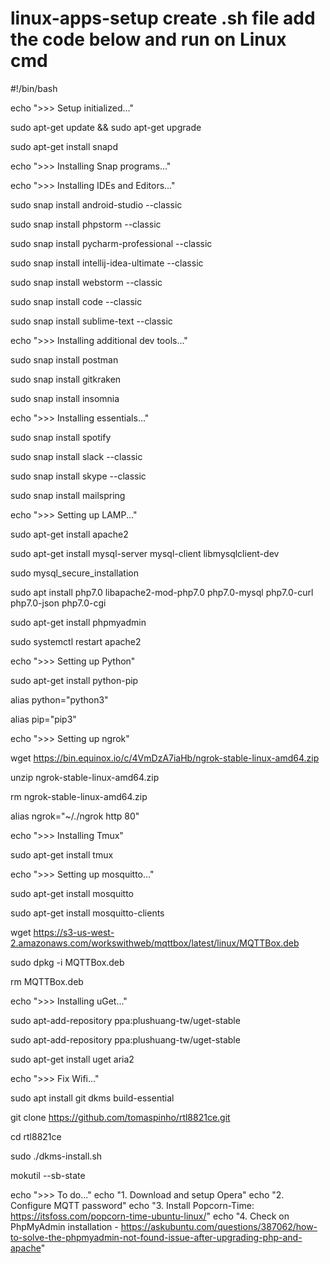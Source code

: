 # linux-apps-setup create .sh file add the code below and run on Linux cmd

#!/bin/bash

echo ">>> Setup initialized..."

sudo apt-get update && sudo apt-get upgrade

sudo apt-get install snapd



echo ">>> Installing Snap programs..."

echo ">>> Installing IDEs and Editors..."

sudo snap install android-studio --classic

sudo snap install phpstorm --classic

sudo snap install pycharm-professional --classic

sudo snap install intellij-idea-ultimate --classic

sudo snap install webstorm --classic

sudo snap install code --classic

sudo snap install sublime-text --classic


echo ">>> Installing additional dev tools..."

sudo snap install postman

sudo snap install gitkraken

sudo snap install insomnia


echo ">>> Installing essentials..."

sudo snap install spotify

sudo snap install slack --classic

sudo snap install skype --classic

sudo snap install mailspring




echo ">>> Setting up LAMP..."

sudo apt-get install apache2

sudo apt-get install mysql-server mysql-client libmysqlclient-dev

sudo mysql_secure_installation

sudo apt install php7.0 libapache2-mod-php7.0 php7.0-mysql php7.0-curl php7.0-json php7.0-cgi

sudo apt-get install phpmyadmin

sudo systemctl restart apache2



echo ">>> Setting up Python"

sudo apt-get install python-pip

alias python="python3"

alias pip="pip3"



echo ">>> Setting up ngrok"

wget https://bin.equinox.io/c/4VmDzA7iaHb/ngrok-stable-linux-amd64.zip

unzip ngrok-stable-linux-amd64.zip

rm ngrok-stable-linux-amd64.zip


alias ngrok="~/./ngrok http 80"



echo ">>> Installing Tmux"

sudo apt-get install tmux



echo ">>> Setting up mosquitto..."

sudo apt-get install mosquitto

sudo apt-get install mosquitto-clients

wget https://s3-us-west-2.amazonaws.com/workswithweb/mqttbox/latest/linux/MQTTBox.deb

sudo dpkg -i MQTTBox.deb

rm MQTTBox.deb



echo ">>> Installing uGet..."

sudo apt-add-repository ppa:plushuang-tw/uget-stable

sudo apt-add-repository ppa:plushuang-tw/uget-stable

sudo apt-get install uget aria2



echo ">>> Fix Wifi..."

sudo apt install git dkms build-essential

git clone https://github.com/tomaspinho/rtl8821ce.git

cd rtl8821ce

sudo ./dkms-install.sh

mokutil --sb-state



echo ">>> To do..."
echo "1. Download and setup Opera"
echo "2. Configure MQTT password"
echo "3. Install Popcorn-Time: https://itsfoss.com/popcorn-time-ubuntu-linux/"
echo "4. Check on PhpMyAdmin installation - https://askubuntu.com/questions/387062/how-to-solve-the-phpmyadmin-not-found-issue-after-upgrading-php-and-apache"
